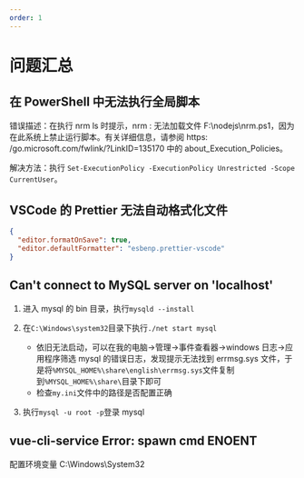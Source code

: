 ```yaml
---
order: 1
---
```


# 问题汇总

## 在 PowerShell 中无法执行全局脚本

错误描述：在执行 nrm ls 时提示，nrm : 无法加载文件 F:\nodejs\nrm.ps1，因为在此系统上禁止运行脚本。有关详细信息，请参阅 https:
/go.microsoft.com/fwlink/?LinkID=135170 中的 about_Execution_Policies。

解决方法：执行 `Set-ExecutionPolicy -ExecutionPolicy Unrestricted -Scope CurrentUser`。

## VSCode 的 Prettier 无法自动格式化文件

```json
{
  "editor.formatOnSave": true,
  "editor.defaultFormatter": "esbenp.prettier-vscode"
}
```

## Can't connect to MySQL server on 'localhost'

1. 进入 mysql 的 bin 目录，执行`mysqld --install`
2. 在`C:\Windows\system32`目录下执行`./net start mysql`

   - 依旧无法启动，可以在我的电脑->管理->事件查看器->windows 日志->应用程序筛选 mysql 的错误日志，发现提示无法找到 errmsg.sys 文件，于是将`%MYSQL_HOME%\share\english\errmsg.sys`文件复制到`%MYSQL_HOME%\share\`目录下即可
   - 检查`my.ini`文件中的路径是否配置正确

3. 执行`mysql -u root -p`登录 mysql

## vue-cli-service Error: spawn cmd ENOENT

配置环境变量 C:\Windows\System32
